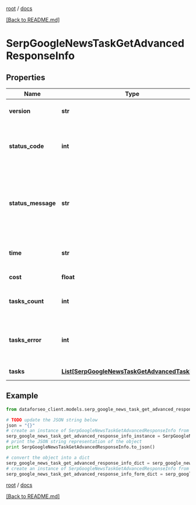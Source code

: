 [root](./../ "root") / [docs](./ "docs")

[[Back to README.md]](./../README.md "[Back to README.md]")

# SerpGoogleNewsTaskGetAdvancedResponseInfo

## Properties

Name | Type | Description | Notes
------------ | ------------- | ------------- | -------------
**version** | **str** | the current version of the API | [optional]
**status_code** | **int** | general status code you can find the full list of the response codes here | [optional]
**status_message** | **str** | general informational message you can find the full list of general informational messages here | [optional]
**time** | **str** | total execution time, seconds | [optional]
**cost** | **float** | total tasks cost, USD | [optional]
**tasks_count** | **int** | the number of tasks in the tasks array | [optional]
**tasks_error** | **int** | the number of tasks in the tasks array returned with an error | [optional]
**tasks** | [**List[SerpGoogleNewsTaskGetAdvancedTaskInfo]**](SerpGoogleNewsTaskGetAdvancedTaskInfo.md) | array of tasks | [optional]

## Example

```python
from dataforseo_client.models.serp_google_news_task_get_advanced_response_info import SerpGoogleNewsTaskGetAdvancedResponseInfo

# TODO update the JSON string below
json = "{}"
# create an instance of SerpGoogleNewsTaskGetAdvancedResponseInfo from a JSON string
serp_google_news_task_get_advanced_response_info_instance = SerpGoogleNewsTaskGetAdvancedResponseInfo.from_json(json)
# print the JSON string representation of the object
print SerpGoogleNewsTaskGetAdvancedResponseInfo.to_json()

# convert the object into a dict
serp_google_news_task_get_advanced_response_info_dict = serp_google_news_task_get_advanced_response_info_instance.to_dict()
# create an instance of SerpGoogleNewsTaskGetAdvancedResponseInfo from a dict
serp_google_news_task_get_advanced_response_info_form_dict = serp_google_news_task_get_advanced_response_info.from_dict(serp_google_news_task_get_advanced_response_info_dict)
```

  

[root](./../ "root") / [docs](./ "docs")

[[Back to README.md]](./../README.md "[Back to README.md]")